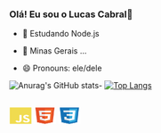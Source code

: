 ### Olá! Eu sou o Lucas Cabral👋
- 🔭 Estudando Node.js
  
- 🌱 Minas Gerais ...
  
- 😄 Pronouns: ele/dele

 ![Anurag's GitHub stats](https://github-readme-stats.vercel.app/api?username=Ltcabral21&show_icons=true&theme=radical)- [![Top Langs](https://github-readme-stats.vercel.app/api/top-langs/?username=Ltcabral21&theme=dracula)](https://github.com/anuraghazra/github-readme-stats)

<div style="display: inline_block"><br>
  <img align="center" alt="Rafa-Js" height="30" width="40" src="https://raw.githubusercontent.com/devicons/devicon/master/icons/javascript/javascript-plain.svg">
  <img align="center" alt="Rafa-HTML" height="30" width="40" src="https://raw.githubusercontent.com/devicons/devicon/master/icons/html5/html5-original.svg">
  <img align="center" alt="Rafa-CSS" height="30" width="40" src="https://raw.githubusercontent.com/devicons/devicon/master/icons/css3/css3-original.svg">

  
</div>
